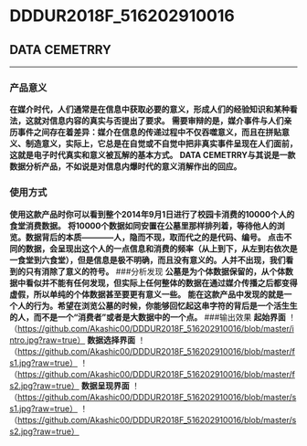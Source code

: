 # DDDUR2018F_516202910016
## DATA CEMETRRY
***
### 产品意义
**在媒介时代，人们通常是在信息中获取必要的意义，形成人们的经验知识和某种看法，这就对信息内容的真实与否提出了要求。**
**需要审辩的是，媒介事件与人们亲历事件之间存在着差异：媒介在信息的传递过程中不仅吞噬意义，而且在拼贴意义、制造意义，实际上，它总是在自觉或不自觉中把非真实事件呈现在人们面前，这就是电子时代真实和意义被瓦解的基本方式。**
**DATA CEMETRRY与其说是一款数据分析产品，不如说是对信息内爆时代的意义消解作出的回应。**
### 使用方式
**使用这款产品时你可以看到整个2014年9月1日进行了校园卡消费的10000个人的食堂消费数据。**
**将10000个数据如同安置在公墓里那样排列着，等待他人的浏览。数据背后的本质————人，隐而不现，取而代之的是代码、编号。**
**点击不同的数据，会呈现出这个人的一点信息和消费的频率（从上到下，从左到右依次是一食堂到六食堂），但是信息是极不明确，而且没有意义的。人并不出现，我们看到的只有消除了意义的符号。**
###分析发现
**公墓是为个体数据保留的，从个体数据中看似并不能有任何发现，但实际上任何整体的数据在通过媒介传播之后都变得虚假，所以单纯的个体数据甚至要更有意义一些。**
**能在这款产品中发现的就是一个人的行为。希望在浏览公墓的时候，你能够回忆起这串字符的背后是一个活生生的人，而不是一个“消费者”或者是大数据中的一个点。**
###输出效果
**起始界面**
！（https://github.com/Akashic00/DDDUR2018F_516202910016/blob/master/intro.jpg?raw=true）
**数据选择界面**
！（https://github.com/Akashic00/DDDUR2018F_516202910016/blob/master/fs1.jpg?raw=true）
！（https://github.com/Akashic00/DDDUR2018F_516202910016/blob/master/fs2.jpg?raw=true）
**数据呈现界面**
！（https://github.com/Akashic00/DDDUR2018F_516202910016/blob/master/ss1.jpg?raw=true）
！（https://github.com/Akashic00/DDDUR2018F_516202910016/blob/master/ss2.jpg?raw=true）
